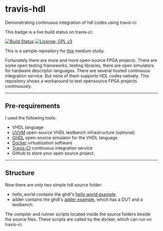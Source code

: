 # travis-hdl
Demonstrating continuous integration of hdl codes using travis-ci

This badge is a live build status on travis-ci:

[![Build Status](https://travis-ci.com/lukipedio/travis-hdl.svg?branch=master)](https://travis-ci.com/lukipedio/travis-hdl)
[![License: GPL v3](https://img.shields.io/badge/License-MIT-blue.svg)](https://opensource.org/licenses/MIT)


This is a sample repository for [this][1] medium study.

Fortunately there are more and more open-source FPGA projects. There are some open testing
frameworks, testing libraries, there are open simulators for hardware descriptor languages. There
are several hosted continuous integration service. But none of them supports HDL codes natively.
This repository shows a workaround to test opensource FPGA projects continuously.

---
## Pre-requirements
I used the following tools:

 - VHDL language
 - [UVVM][2] open-source VHDL testbench infrastructure (optional)
 - [GHDL][3] open-source simulator for the VHDL language
 - [Docker][4] virtualization software
 - [Travis-CI][5] continuous integration service
 - Github to store your open source project.


---  
## Structure
Now there are only two simple hdl source folder:

 - hello_world contains the ghdl's [hello world example][6].
 - adder contains the ghdl's [adder example][7], which has a DUT and a testbench.

The compiler and runner scripts located inside the source folders beside the source files. These
scripts are called by the docker, which can run on travis-ci.
 
  [1]: https://medium.com/@betontalpfa/continous-integration-for-open-fpga-projects-29eab2c3b58b
  [2]: https://bitvis.no/dev-tools/uvvm/
  [3]: http://ghdl.free.fr/
  [4]: https://www.docker.com/
  [5]: https://travis-ci.org/
  [6]: https://ghdl.readthedocs.io/en/latest/using/QuickStartGuide.html#the-hello-world-program
  [7]: https://ghdl.readthedocs.io/en/latest/using/QuickStartGuide.html#a-full-adder
